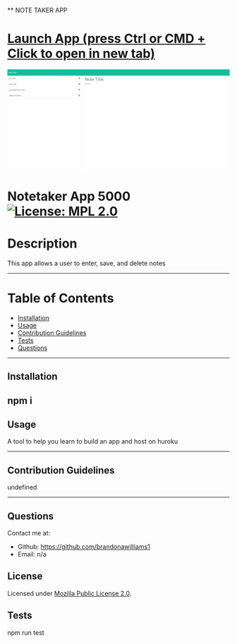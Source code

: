 ** NOTE TAKER APP
# [Launch App (press Ctrl or CMD + Click to open in new tab)](https://remind-me-note-taker-app-387ed736a7df.herokuapp.com/) 
![screenshot of note taking app](https://github.com/brandonawilliams1/Note-Taker-App/blob/main/public/assets/note-taker-screenshot.png?raw=true)
# Notetaker App 5000 [![License: MPL 2.0](https://img.shields.io/badge/License-MPL_2.0-brightgreen.svg)](https://opensource.org/licenses/MPL-2.0)
  
  # Description
  This app allows a user to enter, save, and delete notes

  ---
  # Table of Contents
  * [Installation](#installation)
  * [Usage](#usage)
  * [Contribution Guidelines](#contribution-guidelines)
  * [Tests](#tests)
  * [Questions](#questions)
  
  
  ---
  ## Installation
  npm i
  ---
  ## Usage
  A tool to help you learn to build an app and host on huroku

  ---
  ## Contribution Guidelines
  undefined

  ---
  ## Questions

  Contact me at: 
  * Github: https://github.com/brandonawilliams1
  * Email: n/a
  
  ## License 
  Licensed under [Mozilla Public License 2.0](https://opensource.org/licenses/MPL-2.0). 
 
  ## Tests
  npm run test

